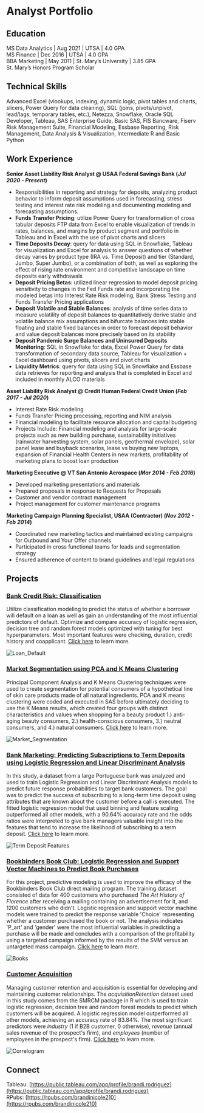 # Analyst Portfolio

## Education
MS Data Analytics | Aug 2021 | UTSA | 4.0 GPA  
MS Finance | Dec 2016 | UTSA | 4.0 GPA  
BBA Marketing | May 2011 | St. Mary’s University | 3.85 GPA  
St. Mary’s Honors Program Scholar  

## Technical Skills  
Advanced Excel (vlookups, indexing, dynamic logic, pivot tables and charts, slicers, Power Query for data cleaning), SQL (joins, pivots/unpivot, lead/lags, temporary tables, etc.), Netezza, Snowflake, Oracle SQL Developer, Tableau, SAS Enterprise Guide, Basic SAS, FIS Bancware, Fiserv Risk Management Suite, Financial Modeling, Essbase Reporting, Risk Management, Data Analysis & Visualization, Intermediate R and Basic Python

## Work Experience
**Senior Asset Liability Risk Analyst @ USAA Federal Savings Bank (_Jul 2020 - Present_)**
- Responsibilities in reporting and strategy for deposits, analyzing product behavior to inform deposit assumptions used in forecasting, stress testing and interest rate risk modeling and documenting modeling and forecasting assumptions.  
- **Funds Transfer Pricing**: utilize Power Query for transformation of cross tabular deposits FTP data from Excel to enable visualization of trends in rates, balances, and margins by product segment and portfolio in Tableau and in Excel with the use of pivot charts and slicers
- **Time Deposits Decay**: query for data using SQL in Snowflake, Tableau for visualization and Excel for analysis to answer questions of whether decay varies by product type (IRA vs. Time Deposit) and tier (Standard, Jumbo, Super Jumbo), or a combination of both, as well as exploring the effect of rising rate environment and competitive landscape on time deposits early withdrawals
- **Deposit Pricing Betas**: utilized linear regression to model deposit pricing sensitivity to changes in the Fed Funds rate and incorporating the modeled betas into Interest Rate Risk modeling, Bank Stress Testing and Funds Transfer Pricing applications 
- **Deposit Volatile and Stable Balances**: analysis of time series data to measure volatility of deposit balances to quantitatively derive stable and volatile balance mix assumptions and bifurcate balances into stable floating and stable fixed balances in order to forecast deposit behavior and value deposit balances more precisely based on its stability 
- **Deposit Pandemic Surge Balances and Uninsured Deposits Monitoring**: SQL in Snowflake for data, Excel Power Query for data transformation of secondary data source, Tableau for visualization + Excel dashboard using pivots, slicers and pivot charts
- **Liquidity Metrics**: query for data using SQL in Snowflake and Essbase data retrieves for reporting and analysis that is completed in Excel and included in monthly ALCO materials

**Asset Liability Risk Analyst @ Credit Human Federal Credit Union (_Feb 2017 - Jul 2020_)**
- Interest Rate Risk modeling
- Funds Transfer Pricing processing, reporting and NIM analysis
- Financial modeling to facilitate resource allocation and capital budgeting
- Projects Include: Financial modeling and analysis for large-scale projects such as new building purchase, sustainability initiatives (rainwater harvesting system, solar panels, geothermal envelope), solar panel lease and buyback scenarios, lease vs buying new laptops, expansion of Financial Health Centers in new markets, profitability of marketing plans to boost loan production

**Marketing Executive @ VT San Antonio Aerospace (_Mar 2014 - Feb 2016_)**
- Developed marketing presentations and materials
-	Prepared proposals in response to Requests for Proposals
-	Customer and vendor contract management
-	Project management for customer maintenance programs

**Marketing Campaign Planning Specialist, USAA (Contractor) (_Nov 2012 - Feb 2014_)**
-	Coordinated new marketing tactics and maintained existing campaigns for Outbound and Your Offer channels
-	Participated in cross functional teams for leads and segmentation strategy 
-	Ensured adherence of content to brand guidelines and legal regulations


## Projects
### [Bank Credit Risk: Classification](https://github.com/brandinicole210/bank-credit-risk)  
Utilize classification modeling to predict the status of whether a borrower will default on a loan as well as gain an understanding of the most influential predictors of default. Optimize and compare accuracy of logistic regression, decision tree and random forest models optimized with tuning for best hyperparameters. Most important features were checking, duration, credit history and coapplicant. [Click here](https://github.com/brandinicole210/bank-credit-risk) to learn more.  

![Loan_Default](/assets/img/loan_default.jpg)

### [Market Segmentation using PCA and K Means Clustering](https://github.com/brandinicole210/skin-care-market-segmentation)
Principal Component Analysis and K Means Clustering techniques were used to create segmentation for potential consumers of a hypothetical line of skin care products made of all natural ingredients. PCA and K means clustering were coded and executed in SAS before ultimately deciding to use the K Means results, which created four groups with distinct characteristics and values when shopping for a beauty product 1.) anti-aging beauty consumers, 2.) health-conscious consumers, 3.) neutral consumers, and 4.) natural consumers. [Click here](https://github.com/brandinicole210/skin-care-market-segmentation) to learn more.  

![Market_Segmentation](/assets/img/market_segmentation.jpeg)

### [Bank Marketing: Predicting Subscriptions to Term Deposits using Logistic Regression and Linear Discriminant Analysis](https://github.com/brandinicole210/marketing-term-deposits)
In this study, a dataset from a large Portuguese bank was analyzed and used to train Logistic Regression and Linear Discriminant Analysis models to predict future response probabilities to target bank customers. The goal was to predict the success of subscribing to a long-term time deposit using attributes that are known about the customer before a call is executed. The fitted logistic regression model that used binning and feature scaling outperformed all other models, with a 90.64% accuracy rate and the odds ratios were interpreted to give bank managers valuable insight into the features that tend to increase the likelihood of subscribing to a term deposit. [Click here](https://github.com/brandinicole210/marketing-term-deposits) to learn more.  

![Term Deposit Features](/assets/img/bank_term_deposits_features.jpg)

### [Bookbinders Book Club: Logistic Regression and Support Vector Machines to Predict Book Purchases](https://github.com/brandinicole210/bookbinders-book-purchase)
For this project, predictive modeling is used to improve the efficacy of the Bookbinders Book Club direct mailing program. The training dataset consisted of data for 400 customers who purchased _The Art History of Florence_ after receiving a mailing containing an advertisement for it, and 1200 customers who didn't. Logistic regression and support vector machine models were trained to predict the response variable 'Choice' representing whether a customer purchased the book or not. The analysis indicates 'P_art' and 'gender' were the most influential variables in predicting a purchase will be made and concludes with a comparison of the profitability using a targeted campaign informed by the results of the SVM versus an untargeted mass campaign. [Click here](https://github.com/brandinicole210/bookbinders-book-purchase) to learn more.  

![Books](/assets/img/books.jpg)

### [Customer Acquisition](https://github.com/brandinicole210/customer-acquisition)  
Managing customer retention and acquisition is essential for developing and maintaining customer relationships. The _acquisitionRetention_ dataset used in this study comes from the SMRCM package in R which is used to train logistic regression, decision tree and random forest models to predict which customers will be acquired. A logistic regression model outperformed all other models, achieving an accuracy rate of 83.84%. The most significant predictors were _industry_ (1 if B2B customer, 0 otherwise), _revenue_ (annual sales revenue of the prospect's firm), and _employees_ (number of employees in the prospect's firm). [Click here](https://github.com/brandinicole210/customer-acquisition) to learn more.  

![Correlogram](/assets/img/acquisition_correlogram.jpg)  

## Connect  
Tableau: [https://public.tableau.com/app/profile/brandi.rodriguez](https://public.tableau.com/app/profile/brandi.rodriguez)    
RPubs: [https://rpubs.com/brandinicole210](https://rpubs.com/brandinicole210)  





